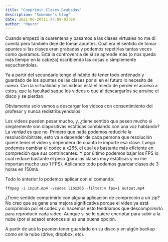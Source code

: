```yaml
---
title: "Comprimir Clases Grabadas"
description: "Someone's blog"
date: 2021-06-20T11:47:09-03:00
author: "Mauro"
---
```


Cuando empezó la cuarentena y pasamos a las clases virtuales no me di cuenta pero también dejé de tomar apuntes. Cuál era el sentido de tomar apuntes si las clases eran grabadas y podemos repetirlas tantas veces como queramos. Está la controversia de si se aprende más (o nos queda más tiempo en la cabeza) escribiendo las cosas o simplemente escuchandolas.

Ya a partir del secundario tengo el hábito de tener todo ordenado y guardado de los apuntes de las clases por si en el futuro lo necesito de nuevo. Con la virtualidad y los videos está el miedo de perder el acceso a estos, que la facultad saque los videos o que al descargarlos se arruine el disco y se pierdan. 

Obviamente solo vamos a descargar los videos con consentimiento del profesor y nunca redistribuyendolos.

Los videos pueden pesar mucho, y, ¿tiene sentido que pesen mucho si simplemente son diapositivas estáticas cambiando con una voz hablando? La verdad es que no. Primero que nada podemos reducirle la resolución/bitrate, esto va a depender de cada persona que resolución quiere tener el video y dependera de cuanto le importe esa clase. Luego podemos cambiar el codec a x265, el cual es bastante más eficiente en compreción que sus contrincantes. Y por último podemos bajar los FPS lo cual reduce bastante el peso (para las clases muy estáticas y no me importan mucho uso 1 FPS). Aplicando todo podemos guardar clases de 3 horas en 150mb. 

Todo lo anterior lo podemos aplicar con el comando:

`
ffmpeg -i input.mp4 -vcodec libx265 -filter:v fps=1 output.mp4
`

¿Tiene sentido comprimirlo con alguna aplicación de compreción a un zip? No creo que se gane una mejora significativa porque el video ya está comprimido por el codec y si hacemos esto tendriamos que descomprimirlo para reproducir cada video. Aunque si se lo quiere encriptar para subir a la nube (por si acaso) entonces si es una buena opción.

A partir de acá lo pueden tener guardado en su disco y en algún backup como en la nube (drive, dropbox, etc).